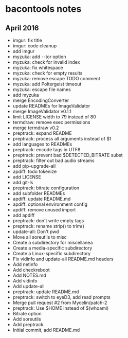 bacontools notes
================

April 2016
----------
+ imgur: fix title
+ imgur: code cleanup
+ add imgur
+ myzuka: add --tor option
+ myzuka: check for invalid index
+ myzuka: fix whitespace
+ myzuka: check for empty results
+ myzuka: remove escape TODO comment
+ myzuka: add Poltergeist timeout
+ myzuka: escape file names
+ add myzuka
+ merge EncodingConverter
+ update READMEs for ImageValidator
+ merge ImageValidator v0.1.1
+ limit LICENSE width to 79 instead of 80
+ termdraw: remove exec permissions
+ merge termdraw v0.2
+ preptrack: expand README
+ preptrack: process all arguments instead of $1
+ add languages to READMEs
+ preptrack: encode tags in UTF8
+ preptrack: prevent bad $DETECTED_BITRATE subst
+ preptrack: filter out bad audio streams
+ add pip-upgrade-all
+ apdiff: todo tokenize
+ add LICENSE
+ add git-ls
+ preptrack: bitrate configuration
+ add subfolder READMEs
+ apdiff: update README.md
+ apdiff: optional environment config
+ apdiff: remove unused import
+ add apdiff
+ preptrack: don't write empty tags
+ preptrack: rename strip() to trim()
+ update-all: Don't pwd
+ Move all soreutils to misc
+ Create a subdirectory for miscellanea
+ Create a media-specific subdirectory
+ Create a Linux-specific subdirectory
+ Fix vidinfo and update-all README.md headers
+ Add netinfo
+ Add checkreboot
+ Add NOTES.md
+ Add vidinfo
+ Add update-all
+ preptrack: update README.md
+ preptrack: switch to eyeD3, add read prompts
+ Merge pull request #2 from Mycelin/patch-2
+ preptrack: Use $HOME instead of $(whoami)
+ Bitrate option
+ Add soreutils
+ Add preptrack
+ Initial commit, add README.md
